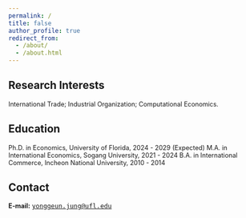 ```yaml
---
permalink: /
title: false
author_profile: true
redirect_from: 
  - /about/
  - /about.html
---
```


## Research Interests
<span style="font-size: 0.9em;">International Trade; Industrial Organization; Computational Economics.</span>

## Education
<span style="font-size: 0.9em;">
Ph.D. in Economics, University of Florida, 2024 - 2029 (Expected)  
M.A. in International Economics, Sogang University, 2021 - 2024  
B.A. in International Commerce, Incheon National University, 2010 - 2014
</span>

## Contact
<span style="font-size: 0.9em;">
<strong>E-mail:</strong> <a href="mailto:yonggeun.jung@ufl.edu" style="font-family: monospace;">yonggeun.jung@ufl.edu</a>
</span>